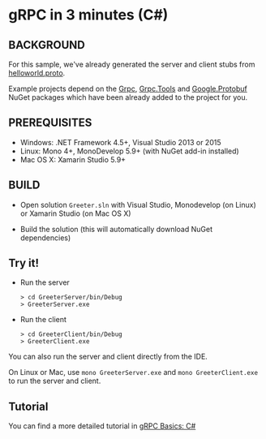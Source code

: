 gRPC in 3 minutes (C#)
========================

BACKGROUND
-------------
For this sample, we've already generated the server and client stubs from [helloworld.proto][].

Example projects depend on the [Grpc](https://www.nuget.org/packages/Grpc/), [Grpc.Tools](https://www.nuget.org/packages/Grpc.Tools/)
and [Google.Protobuf](https://www.nuget.org/packages/Google.Protobuf/) NuGet packages
which have been already added to the project for you.

PREREQUISITES
-------------

- Windows: .NET Framework 4.5+, Visual Studio 2013 or 2015
- Linux: Mono 4+, MonoDevelop 5.9+ (with NuGet add-in installed)
- Mac OS X: Xamarin Studio 5.9+

BUILD
-------

- Open solution `Greeter.sln` with Visual Studio, Monodevelop (on Linux) or Xamarin Studio (on Mac OS X)

- Build the solution (this will automatically download NuGet dependencies)

Try it!
-------

- Run the server

  ```
  > cd GreeterServer/bin/Debug
  > GreeterServer.exe
  ```

- Run the client

  ```
  > cd GreeterClient/bin/Debug
  > GreeterClient.exe
  ```

You can also run the server and client directly from the IDE.

On Linux or Mac, use `mono GreeterServer.exe` and `mono GreeterClient.exe` to run the server and client.

Tutorial
--------

You can find a more detailed tutorial in [gRPC Basics: C#][]

[helloworld.proto]:../../protos/helloworld.proto
[gRPC Basics: C#]:http://www.grpc.io/docs/tutorials/basic/csharp.html
